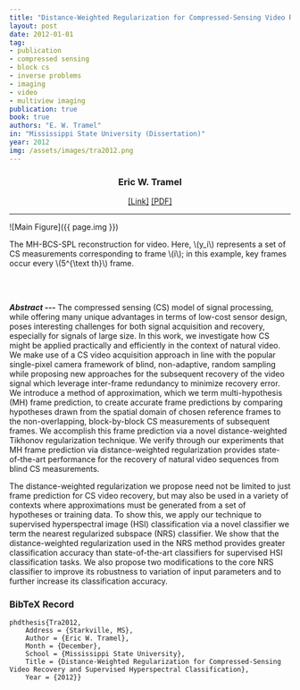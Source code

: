 ```yaml
---
title: "Distance-Weighted Regularization for Compressed-Sensing Video Recovery and Supervised Hyperspectral Classification"
layout: post
date: 2012-01-01
tag: 
- publication
- compressed sensing
- block cs
- inverse problems
- imaging
- video
- multiview imaging
publication: true
book: true
authors: "E. W. Tramel"
in: "Mississippi State University (Dissertation)"
year: 2012
img: /assets/images/tra2012.png
---
```


<div align="center">
<h3>Eric W. Tramel</h3>
<a href="http://pqdtopen.proquest.com/doc/1266864760.html?FMT=ABS&pubnum=3546566">[Link]</a>
<a href="/assets/doc/tra2012.pdf">[PDF]</a>
</div>

- - -

![Main Figure]({{ page.img }})
<figcaption class="caption">
The MH-BCS-SPL reconstruction for video. Here, \(y_i\) represents a set of CS measurements corresponding to frame \(i\); in this example, key frames occur every \(5^{\text th}\) frame.
</figcaption>

<br><br>

***Abstract ---*** The compressed sensing (CS) model of signal processing, while offering many unique advantages in terms of low-cost sensor design, poses interesting challenges for both signal acquisition and recovery, especially for signals of large size. In this work, we investigate how CS might be applied practically and efficiently in the context of natural video. We make use of a CS video acquisition approach in line with the popular single-pixel camera framework of blind, non-adaptive, random sampling while proposing new approaches for the subsequent recovery of the video signal which leverage inter-frame redundancy to minimize recovery error. We introduce a method of approximation, which we term multi-hypothesis (MH) frame prediction, to create accurate frame predictions by comparing hypotheses drawn from the spatial domain of chosen reference frames to the non-overlapping, block-by-block CS measurements of subsequent frames. We accomplish this frame prediction via a novel distance-weighted Tikhonov regularization technique. We verify through our experiments that MH frame prediction via distance-weighted regularization provides state-of-the-art performance for the recovery of natural video sequences from blind CS measurements.

The distance-weighted regularization we propose need not be limited to just frame prediction for CS video recovery, but may also be used in a variety of contexts where approximations must be generated from a set of hypotheses or training data. To show this, we apply our technique to supervised hyperspectral image (HSI) classification via a novel classifier we term the nearest regularized subspace (NRS) classifier. We show that the distance-weighted regularization used in the NRS method provides greater classification accuracy than state-of-the-art classifiers for supervised HSI classification tasks. We also propose two modifications to the core NRS classifier to improve its robustness to variation of input parameters and to further increase its classification accuracy.

### BibTeX Record
```
phdthesis{Tra2012,
    Address = {Starkville, MS},
    Author = {Eric W. Tramel},
    Month = {December},
    School = {Mississippi State University},
    Title = {Distance-Weighted Regularization for Compressed-Sensing Video Recovery and Supervised Hyperspectral Classification},
    Year = {2012}}
```